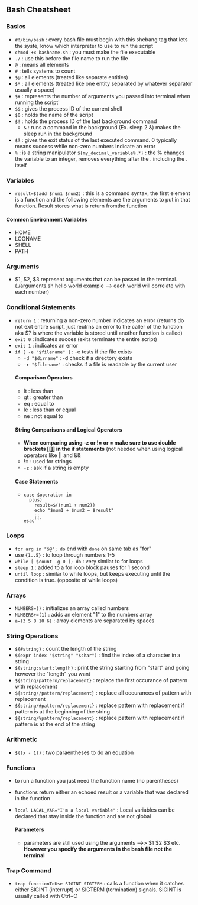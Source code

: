 ## Bash Cheatsheet
### Basics
  - `#!/bin/bash` : every bash file must begin with this shebang tag that lets the syste, know which interpreter to use to run the script
  - `chmod +x bashname.sh` : you must make the file executable
  - `./` : use this before the file name to run the file
  - `@` : means all elements
  - `#` : tells systems to count
  - `$@` : all elements (treated like separate entities)
  - `$*` : all elements (treated like one entity separated by whatever separator usually a space)
  - `$#` : represents the number of arguments you passed into terminal when running the script'
  - `$$` : gives the process ID of the current shell
  - `$0` : holds the name of the script
  - `$!` : holds the process ID of the last background command
    - `&` : runs a command in the background (Ex. sleep 2 &) makes the sleep run in the background
  - `$?` : gives the exit status of the last executed command. 0 typically means success while non-zero numbers indicate an error
  - `%` : is a string manipulator `${my_decimal_variable%.*}` : the % changes the variable to an integer, removes everything after the . including the . itself

### Variables
  - `result=$(add $num1 $num2)` : this is a command syntax, the first element is a function and the following elements are the arguments to put in that function.         Result stores what is return fromthe function
  #### Common Environment Variables
  - HOME
  - LOGNAME
  - SHELL
  - PATH

### Arguments
  - $1, $2, $3 represent arguments that can be passed in the terminal. (./arguments.sh hello world example --> each world will correlate with each number)

### Conditional Statements
  - `return 1` : returning a non-zero number indicates an error (returns do not exit entire script, just reutrns an error to the caller of the function aka $? is where the variable is stored until another function is called)
  - `exit 0` : indicates succes (exits terminate the entire script)
  - `exit 1` : indicates an error
  - `if [ -e "$filename" ]` : -e tests if the file exists
    - `-d "$dirname"` : -d check if a directory exists
    - `-r "$filename"` : checks if a file is readable by the current user
    #### Comparison Operators
    - lt : less than
    - gt : greater than
    - eq : equal to
    - le : less than or equal
    - ne : not equal to
    #### String Comparisons and Logical Operators
    - **When comparing using -z or != or = make sure to use double brackets [[]] in the if statements** (not needed when using logical operators like || and &&
    - != : used for strings 
    - `-z` : ask if a string is empty
    #### Case Statements
    - ```
      case $operation in
        plus)
          result=$((num1 + num2))
          echo "$num1 + $num2 = $result"
          ;;
      esac```

### Loops
  - `for arg in "$@"; do` end with `done` on same tab as "for"
  - use `{1..5}` : to loop through numbers 1-5
  - `while [ $count -g 0 ]; do` : very similar to for loops
  - `sleep 1` : added to a for loop block pauses for 1 second
  - `until loop` : similar to while loops, but keeps executing until the condition is true. (opposite of while loops)

### Arrays
  - `NUMBERS=()` : initializes an array called numbers
  - `NUMBERS+=(1)` : adds an element "1" to the numbers array
  - `a=(3 5 8 10 6)` : array elements are separated by spaces

### String Operations
  - `${#string}` : count the length of the string
  - `$(expr index "$string" "$char")` : find the index of a character in a string
  - `${string:start:length}` : print the string starting from "start" and going however the "length" you want
  - `${string/pattern/replacement}` : replace the first occurance of pattern with replacement
  - `${string//pattern/replacement}` : replace all occurances of pattern with replacement
  - `${string/#pattern/replacement}` : replace pattern with replacement if pattern is at the beginning of the string
  - `${string/%pattern/replacement}` : replace pattern with replacement if pattern is at the end of the string

### Arithmetic
  - `$((x - 1))` : two paraentheses to do an equation

### Functions
  - to run a function you just need the function name (no parentheses)
  - functions return either an echoed result or a variable that was declared in the function
  - `local LACAL_VAR="I'm a local variable"` : Local variables can be declared that stay inside the function and are not global
  
    #### Parameters
    - parameters are still used using the arguments -->> $1 $2 $3 etc. **However you specify the arguments in the bash file not the terminal**
   
### Trap Command
  - `trap functionToUse SIGINT SIGTERM` : calls a function when it catches either SIGINT (interrupt) or SIGTERM (termination) signals. SIGINT is usually called with Ctrl+C
